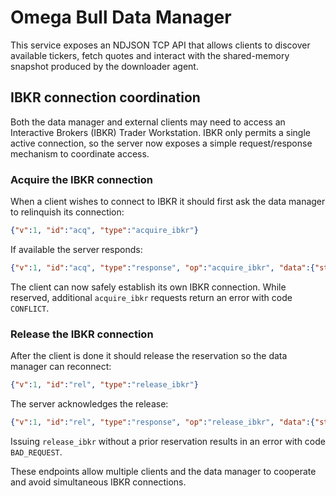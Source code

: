 # Omega Bull Data Manager

This service exposes an NDJSON TCP API that allows clients to discover
available tickers, fetch quotes and interact with the shared-memory snapshot
produced by the downloader agent.

## IBKR connection coordination

Both the data manager and external clients may need to access an Interactive
Brokers (IBKR) Trader Workstation.  IBKR only permits a single active
connection, so the server now exposes a simple request/response mechanism to
coordinate access.

### Acquire the IBKR connection

When a client wishes to connect to IBKR it should first ask the data manager to
relinquish its connection:

```json
{"v":1, "id":"acq", "type":"acquire_ibkr"}
```

If available the server responds:

```json
{"v":1, "id":"acq", "type":"response", "op":"acquire_ibkr", "data":{"status":"acquired"}}
```

The client can now safely establish its own IBKR connection.  While reserved,
additional `acquire_ibkr` requests return an error with code `CONFLICT`.

### Release the IBKR connection

After the client is done it should release the reservation so the data manager
can reconnect:

```json
{"v":1, "id":"rel", "type":"release_ibkr"}
```

The server acknowledges the release:

```json
{"v":1, "id":"rel", "type":"response", "op":"release_ibkr", "data":{"status":"released"}}
```

Issuing `release_ibkr` without a prior reservation results in an error with
code `BAD_REQUEST`.

These endpoints allow multiple clients and the data manager to cooperate and
avoid simultaneous IBKR connections.

